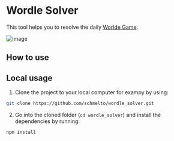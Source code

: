 # Wordle Solver

This tool helps you to resolve the daily [Worlde Game](https://www.powerlanguage.co.uk/wordle/).

![image](https://user-images.githubusercontent.com/30869493/152514244-be1c66a2-50eb-46dd-a161-6d371d7f67cb.png)

## How to use


## Local usage

1. Clone the project to your local computer for exampy by using:
```bash
git clone https://github.com/schmelto/wordle_solver.git
```

2. Go into the cloned folder (`cd wordle_solver`) and install the dependencies by running:
```bash
npm install
```
